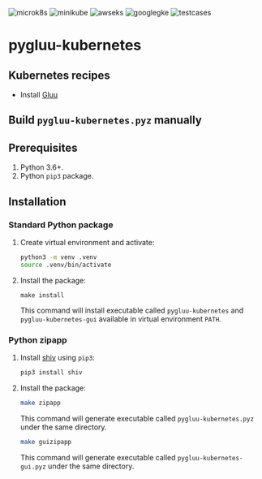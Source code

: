 ![microk8s](https://github.com/GluuFederation/cloud-native-edition/workflows/microk8s/badge.svg?branch=4.3)
![minikube](https://github.com/GluuFederation/cloud-native-edition/workflows/minikube/badge.svg?branch=4.3)
![awseks](https://github.com/GluuFederation/cloud-native-edition/workflows/awseks/badge.svg?branch=4.3)
![googlegke](https://github.com/GluuFederation/cloud-native-edition/workflows/googlegke/badge.svg?branch=4.3)
![testcases](https://github.com/GluuFederation/cloud-native-edition/workflows/testcases/badge.svg?branch=4.3)

# pygluu-kubernetes

## Kubernetes recipes

- Install [Gluu](https://github.com/GluuFederation/cloud-native-edition/tree/4.3/pygluu/kubernetes/templates/)

## Build `pygluu-kubernetes.pyz` manually

## Prerequisites

1.  Python 3.6+.
1.  Python `pip3` package.

## Installation

### Standard Python package

1.  Create virtual environment and activate:

    ```sh
    python3 -m venv .venv
    source .venv/bin/activate
    ```

1.  Install the package:

    ```
    make install
    ```

    This command will install executable called `pygluu-kubernetes` and `pygluu-kubernetes-gui` available in virtual environment `PATH`.

### Python zipapp

1.  Install [shiv](https://shiv.readthedocs.io/) using `pip3`:

    ```sh
    pip3 install shiv
    ```

1.  Install the package:

    ```sh
    make zipapp
    ```

    This command will generate executable called `pygluu-kubernetes.pyz` under the same directory.

    ```sh
    make guizipapp
    ```

    This command will generate executable called `pygluu-kubernetes-gui.pyz` under the same directory.